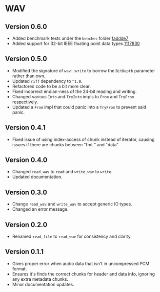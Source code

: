 # WAV

## Version 0.6.0

* Added benchmark tests under the `benches` folder [faddde7](https://github.com/Fluhzar/WAV/commit/faddde76cece1be530653d9e305fcad798627d54)
* Added support for 32-bit IEEE floating point data types [1117830](https://github.com/Fluhzar/WAV/commit/111783032030900464ead46be5c8924cac67e114)

## Version 0.5.0

* Modified the signature of `wav::write` to borrow the `BitDepth` parameter rather than own.
* Updated `riff` dependency to `^1.0`.
* Refactored code to be a bit more clear.
* Fixed incorrect endian-ness of the 24-bit reading and writing.
* Changed various `Into` and `TryInto` impls to `From` and `TryFrom` respectively.
* Updated a `From` impl that could panic into a `TryFrom` to prevent said panic.

## Version 0.4.1

* Fixed issue of using index-access of chunk instead of iterator, causing issues if there are chunks between "fmt " and "data"

## Version 0.4.0

* Changed `read_wav` to `read` and `write_wav` to `write`.
* Updated documentation.

## Version 0.3.0

* Change `read_wav` and `write_wav` to accept generic IO types.
* Changed an error message.

## Version 0.2.0

* Renamed `read_file` to `read_wav` for consistency and clarity.

## Version 0.1.1

* Gives proper error when audio data that isn't in uncompressed PCM format.
* Ensures it's finds the correct chunks for header and data info, ignoring any extra metadata chunks.
* Minor documentation updates.
